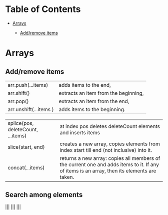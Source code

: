# Table of Contents
- [Arrays](#arrays)

    - [Add/remove items](#addremove-items)
# Arrays

## Add/remove items

|   |   |
|---|---|
|arr.push(...items)   | adds items to the end,   |
|arr.shift()   |extracts an item from the beginning,   |
|arr.pop()   |extracts an item from the end,   |
|arr.unshift(...items )|adds items to the beginning.|

|   |   |
|---|---|
|splice(pos, deleteCount, ...items)   | at index pos deletes deleteCount elements and inserts items|
|slice(start, end)|creates a new array, copies elements from index start till end (not inclusive) into it.|
|concat(...items)|returns a new array: copies all members of the current one and adds items to it. If any of items is an array, then its elements are taken.|

## Search among elements
|||
|||
|||